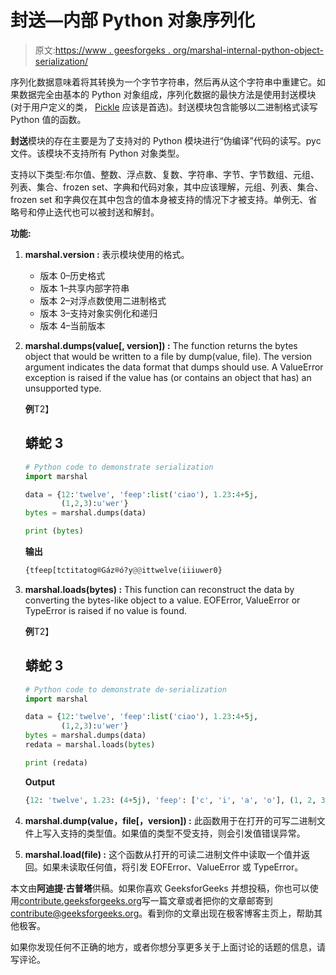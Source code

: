# 封送—内部 Python 对象序列化

> 原文:[https://www . geesforgeks . org/marshal-internal-python-object-serialization/](https://www.geeksforgeeks.org/marshal-internal-python-object-serialization/)

序列化数据意味着将其转换为一个字节字符串，然后再从这个字符串中重建它。如果数据完全由基本的 Python 对象组成，序列化数据的最快方法是使用封送模块(对于用户定义的类， [Pickle](https://www.geeksforgeeks.org/pickle-python-object-serialization/) 应该是首选)。封送模块包含能够以二进制格式读写 Python 值的函数。

**封送**模块的存在主要是为了支持对的 Python 模块进行“伪编译”代码的读写。pyc 文件。该模块不支持所有 Python 对象类型。

支持以下类型:布尔值、整数、浮点数、复数、字符串、字节、字节数组、元组、列表、集合、frozen set、字典和代码对象，其中应该理解，元组、列表、集合、frozen set 和字典仅在其中包含的值本身被支持的情况下才被支持。单例无、省略号和停止迭代也可以被封送和解封。

**功能:**

1.  **marshal.version :**
    表示模块使用的格式。
    *   版本 0–历史格式
    *   版本 1–共享内部字符串
    *   版本 2–对浮点数使用二进制格式
    *   版本 3–支持对象实例化和递归
    *   版本 4–当前版本
2.  **marshal.dumps(value[, version]) :**
    The function returns the bytes object that would be written to a file by dump(value, file). The version argument indicates the data format that dumps should use. A ValueError exception is raised if the value has (or contains an object that has) an unsupported type.

    **例**T2】

    ## 蟒蛇 3

    ```py
    # Python code to demonstrate serialization
    import marshal

    data = {12:'twelve', 'feep':list('ciao'), 1.23:4+5j, 
            (1,2,3):u'wer'}
    bytes = marshal.dumps(data)

    print (bytes)
    ```

    **输出**

    ```py
    {tfeep[tctitatog®Gáz®ó?y@@ittwelve(iiiuwer0}

    ```

3.  **marshal.loads(bytes) :**
    This function can reconstruct the data by converting the bytes-like object to a value. EOFError, ValueError or TypeError is raised if no value is found.

    **例**T2】

    ## 蟒蛇 3

    ```py
    # Python code to demonstrate de-serialization
    import marshal

    data = {12:'twelve', 'feep':list('ciao'), 1.23:4+5j, 
            (1,2,3):u'wer'}
    bytes = marshal.dumps(data)
    redata = marshal.loads(bytes)

    print (redata)
    ```

    **Output**

    ```py
    {12: 'twelve', 1.23: (4+5j), 'feep': ['c', 'i', 'a', 'o'], (1, 2, 3): u'wer'}

    ```

4.  **marshal.dump(value，file[，version]) :**
    此函数用于在打开的可写二进制文件上写入支持的类型值。如果值的类型不受支持，则会引发值错误异常。
5.  **marshal.load(file) :**
    这个函数从打开的可读二进制文件中读取一个值并返回。如果未读取任何值，将引发 EOFError、ValueError 或 TypeError。

本文由**阿迪提·古普塔**供稿。如果你喜欢 GeeksforGeeks 并想投稿，你也可以使用[contribute.geeksforgeeks.org](http://www.contribute.geeksforgeeks.org)写一篇文章或者把你的文章邮寄到 contribute@geeksforgeeks.org。看到你的文章出现在极客博客主页上，帮助其他极客。

如果你发现任何不正确的地方，或者你想分享更多关于上面讨论的话题的信息，请写评论。